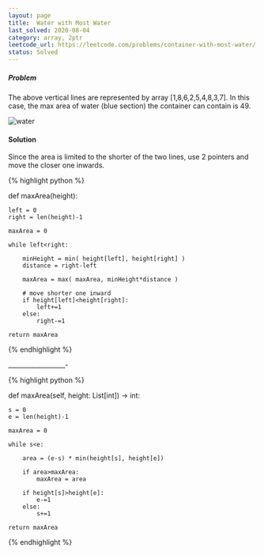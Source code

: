 ```yaml
---
layout: page
title:  Water with Most Water
last_solved: 2020-08-04
category: array, 2ptr
leetcode_url: https://leetcode.com/problems/container-with-most-water/
status: Solved
---
```




##### Problem

The above vertical lines are represented by array [1,8,6,2,5,4,8,3,7]. In this case, the max area of water (blue section) the container can contain is 49.

![water](https://s3-lc-upload.s3.amazonaws.com/uploads/2018/07/17/question_11.jpg)



#### Solution

Since the area is limited to the shorter of the two lines, use 2 pointers and move the closer one inwards.


{% highlight python %}

def maxArea(height):

    left = 0
    right = len(height)-1

    maxArea = 0

    while left<right:

        minHeight = min( height[left], height[right] )
        distance = right-left

        maxArea = max( maxArea, minHeight*distance )

        # move shorter one inward
        if height[left]<height[right]:
            left+=1
        else:
            right-=1
    
    return maxArea

{% endhighlight %}


__________________-



{% highlight python %}

def maxArea(self, height: List[int]) -> int:
    
    s = 0
    e = len(height)-1
    
    maxArea = 0
    
    while s<e:
        
        area = (e-s) * min(height[s], height[e])
        
        if area>maxArea:
            maxArea = area
        
        if height[s]>height[e]:
            e-=1
        else:
            s+=1
        
    return maxArea

{% endhighlight %}

